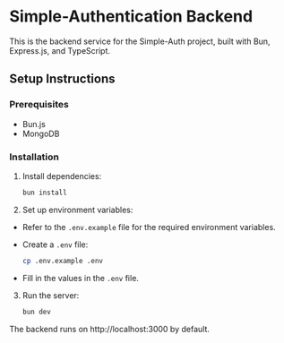 # Simple-Authentication Backend

This is the backend service for the Simple-Auth project, built with Bun, Express.js, and TypeScript.

## Setup Instructions

### Prerequisites

- Bun.js
- MongoDB

### Installation

1. Install dependencies:
   ```bash
   bun install
   ```
2. Set up environment variables:

- Refer to the `.env.example` file for the required environment variables.

- Create a `.env` file:
    ```bash
    cp .env.example .env
    ```
- Fill in the values in the `.env` file.


3. Run the server:
    ```bash
    bun dev
    ```

The backend runs on http://localhost:3000 by default.
